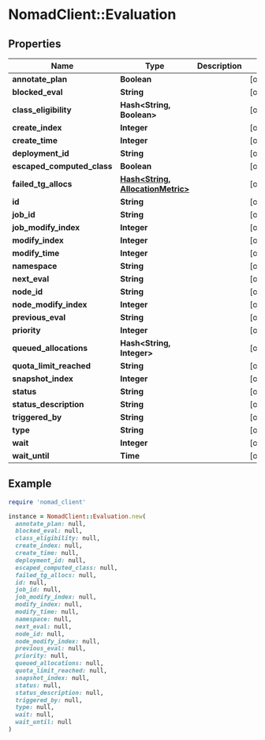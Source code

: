 # NomadClient::Evaluation

## Properties

| Name | Type | Description | Notes |
| ---- | ---- | ----------- | ----- |
| **annotate_plan** | **Boolean** |  | [optional] |
| **blocked_eval** | **String** |  | [optional] |
| **class_eligibility** | **Hash&lt;String, Boolean&gt;** |  | [optional] |
| **create_index** | **Integer** |  | [optional] |
| **create_time** | **Integer** |  | [optional] |
| **deployment_id** | **String** |  | [optional] |
| **escaped_computed_class** | **Boolean** |  | [optional] |
| **failed_tg_allocs** | [**Hash&lt;String, AllocationMetric&gt;**](AllocationMetric.md) |  | [optional] |
| **id** | **String** |  | [optional] |
| **job_id** | **String** |  | [optional] |
| **job_modify_index** | **Integer** |  | [optional] |
| **modify_index** | **Integer** |  | [optional] |
| **modify_time** | **Integer** |  | [optional] |
| **namespace** | **String** |  | [optional] |
| **next_eval** | **String** |  | [optional] |
| **node_id** | **String** |  | [optional] |
| **node_modify_index** | **Integer** |  | [optional] |
| **previous_eval** | **String** |  | [optional] |
| **priority** | **Integer** |  | [optional] |
| **queued_allocations** | **Hash&lt;String, Integer&gt;** |  | [optional] |
| **quota_limit_reached** | **String** |  | [optional] |
| **snapshot_index** | **Integer** |  | [optional] |
| **status** | **String** |  | [optional] |
| **status_description** | **String** |  | [optional] |
| **triggered_by** | **String** |  | [optional] |
| **type** | **String** |  | [optional] |
| **wait** | **Integer** |  | [optional] |
| **wait_until** | **Time** |  | [optional] |

## Example

```ruby
require 'nomad_client'

instance = NomadClient::Evaluation.new(
  annotate_plan: null,
  blocked_eval: null,
  class_eligibility: null,
  create_index: null,
  create_time: null,
  deployment_id: null,
  escaped_computed_class: null,
  failed_tg_allocs: null,
  id: null,
  job_id: null,
  job_modify_index: null,
  modify_index: null,
  modify_time: null,
  namespace: null,
  next_eval: null,
  node_id: null,
  node_modify_index: null,
  previous_eval: null,
  priority: null,
  queued_allocations: null,
  quota_limit_reached: null,
  snapshot_index: null,
  status: null,
  status_description: null,
  triggered_by: null,
  type: null,
  wait: null,
  wait_until: null
)
```

